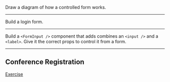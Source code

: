 Draw a diagram of how a controlled form works.

---

Build a login form.

---

Build a `<FormInput />` component that adds combines an `<input />` and a `<label>`. Give it the correct props to control it from a form.

---

## Conference Registration

[Exercise](https://github.com/sikaeducation/conference-registration-react)
